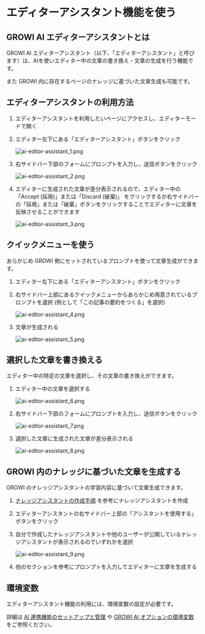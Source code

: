 # エディターアシスタント機能を使う

## GROWI AI エディターアシスタントとは

GROWI AI エディターアシスタント（以下、「エディターアシスタント」と呼びます）は、AIを使いエディター中の文章の書き換え・文章の生成を行う機能です。

また GROWI 内に存在するページのナレッジに基づいた文章生成も可能です。

## エディターアシスタントの利用方法

1. エディターアシスタントを利用したいページにアクセスし、エディターモードで開く
1. エディター左下にある「エディターアシスタント」ボタンをクリック

    <img :src="$withBase('/assets/images/ja/ai-editor-assistant_1.png')" alt="ai-editor-assistant_1.png" class="border">

1. 右サイドバー下部のフォームにプロンプトを入力し、送信ボタンをクリック

    <img :src="$withBase('/assets/images/ja/ai-editor-assistant_2.png')" alt="ai-editor-assistant_2.png" class="border">

1. エディターに生成された文章が差分表示されるので、エディター中の「Accept (採用)」または「Discard (破棄)」 をクリックするか右サイドバーの「採用」または「破棄」ボタンをクリックすることでエディターに文章を反映させることができます

    <img :src="$withBase('/assets/images/ja/ai-editor-assistant_3.png')" alt="ai-editor-assistant_3.png" class="border">


## クイックメニューを使う

あらかじめ GROWI 側にセットされているプロンプトを使って文章生成ができます。

1. エディター左下にある「エディターアシスタント」ボタンをクリック
1. 右サイドバー上部にあるクイックメニューからあらかじめ用意されているプロンプトを選択 (例として「この記事の要約をつくる」を選択)

    <img :src="$withBase('/assets/images/ja/ai-editor-assistant_4.png')" alt="ai-editor-assistant_4.png" class="border">

1. 文章が生成される

    <img :src="$withBase('/assets/images/ja/ai-editor-assistant_5.png')" alt="ai-editor-assistant_5.png" class="border">


## 選択した文章を書き換える

エディター中の特定の文章を選択し、その文章の書き換えができます。

1. エディター中の文章を選択する

    <img :src="$withBase('/assets/images/ja/ai-editor-assistant_6.png')" alt="ai-editor-assistant_6.png" class="border">

1. 右サイドバー下部のフォームにプロンプトを入力し、送信ボタンをクリック

    <img :src="$withBase('/assets/images/ja/ai-editor-assistant_7.png')" alt="ai-editor-assistant_7.png" class="border">

1. 選択した文章に生成された文章が差分表示される

    <img :src="$withBase('/assets/images/ja/ai-editor-assistant_8.png')" alt="ai-editor-assistant_8.png" class="border">


## GROWI 内のナレッジに基づいた文章を生成する

GROWI のナレッジアシスタントの学習内容に基づいて文章生成できます。

1. [ナレッジアシスタントの作成手順](/ja/guide/features/ai-knowledge-assistant.html#ナレッジアシスタントの作成手順) を参考にナレッジアシスタントを作成
1. エディターアシスタントの右サイドバー上部の「アシスタントを使用する」ボタンをクリック
1. 自分で作成したナレッジアシスタントや他のユーザーが公開しているナレッジアシスタントが表示されるのでいずれかを選択

     <img :src="$withBase('/assets/images/ja/ai-editor-assistant_9.png')" alt="ai-editor-assistant_9.png" class="border">

1. 他のセクションを参考にプロンプトを入力してエディターに文章を生成する


<ContextualBlock context="docs-growi-org">

## 環境変数

エディターアシスタント機能の利用には、環境変数の設定が必要です。

詳細は [AI 連携機能のセットアップと管理](/ja/admin-guide/management-cookbook/setup-ai.html) や [GROWI AI オプションの環境変数](/ja/admin-guide/admin-cookbook/env-vars.html)をご参照ください。

</ContextualBlock>
